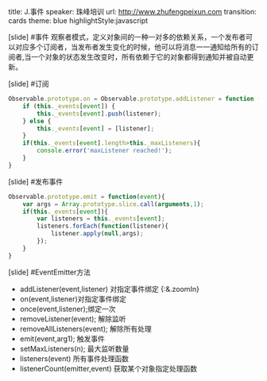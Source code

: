 title: J.事件
speaker:  珠峰培训
url: http://www.zhufengpeixun.com
transition: cards
theme: blue
highlightStyle:javascript

[slide]
#事件
观察者模式，定义对象间的一种<span class="red">一对多</span>的依赖关系，一个发布者可以对应多个订阅者，当发布者<span class="red">发生变化</span>的时候，他可以将消息一一通知给所有的订阅者,当一个对象的状态发生改变时，所有依赖于它的对象都<span class="red">得到通知并被自动更新</span>。

[slide]
#订阅

```javascript
Observable.prototype.on = Observable.prototype.addListener = function (event, listener) {
    if (this._events[event]) {
        this._events[event].push(listener);
    } else {
        this._events[event] = [listener];
    }
    if(this._events[event].length>this._maxListeners){
        console.error('maxListener reached!');
    }
}
```

[slide]
#发布事件

```javascript
Observable.prototype.emit = function(event){
    var args = Array.prototype.slice.call(arguments,1);
    if(this._events[event]){
        var listeners = this._events[event];
        listeners.forEach(function(listener){
            listener.apply(null,args);
        });
    }
}
```


[slide]
#EventEmitter方法

* addListener(event,listener) 对指定事件绑定 {:&.zoomIn}
* on(event,listener)对指定事件绑定
* once(event,listener);绑定一次
* removeListener(event); 解除监听
* removeAllListeners(event); 解除所有处理
* emit(event,arg1); 触发事件
* setMaxListeners(n); 最大监听数量
* listeners(event) 所有事件处理函数
* listenerCount(emitter,event) 获取某个对象指定处理函数
